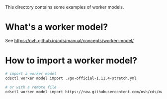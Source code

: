 This directory contains some examples of worker models.

# What's a worker model?

See https://ovh.github.io/cds/manual/concepts/worker-model/

# How to import a worker model?

```bash
# import a worker model
cdsctl worker model import ./go-official-1.11.4-stretch.yml

# or with a remote file
cdsctl worker model import https://raw.githubusercontent.com/ovh/cds/master/contrib/worker-models/go-official-1.11.4-stretch.yml

```
